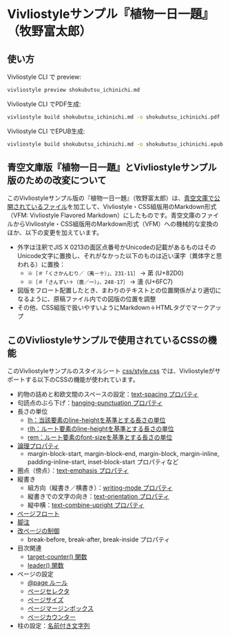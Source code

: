 # Vivliostyleサンプル『植物一日一題』（牧野富太郎）

## 使い方

Vivliostyle CLI で preview:

```sh
vivliostyle preview shokubutsu_ichinichi.md
```

Vivliostyle CLI でPDF生成:

```sh
vivliostyle build shokubutsu_ichinichi.md -o shokubutsu_ichinichi.pdf
```

Vivliostyle CLI でEPUB生成:

```sh
vivliostyle build shokubutsu_ichinichi.md -o shokubutsu_ichinichi.epub
```

## 青空文庫版『植物一日一題』とVivliostyleサンプル版のための改変について

このVivliostyleサンプル版の『植物一日一題』（牧野富太郎）は、[青空文庫で公開されているファイル](https://www.aozora.gr.jp/cards/001266/card46820.html)を加工して、Vivliostyle・CSS組版用のMarkdown形式（VFM: Vivliostyle Flavored Markdown）にしたものです。青空文庫のファイルからVivliostyle・CSS組版用のMarkdown形式（VFM）への機械的な変換のほか、以下の変更を加えています。

- 外字は注釈でJIS X 0213の面区点番号かUnicodeの記載があるものはそのUnicode文字に置換し、それがなかった以下のものは近い漢字（異体字と思われる）に置換：
  - `※［＃「くさかんむり／（夷－十）」、231-11］` → 苐 (U+82D0)
  - `※［＃「さんずい＋（嗇／一）」、248-17］` → 濇 (U+6FC7)
- 図版をフロート配置したとき、まわりのテキストとの位置関係がより適切になるように、原稿ファイル内での図版の位置を調整
- その他、CSS組版で扱いやすいようにMarkdown＋HTMLタグでマークアップ

## このVivliostyleサンプルで使用されているCSSの機能

このVivliostyleサンプルのスタイルシート [css/style.css](css/style.css) では、Vivliostyleがサポートする以下のCSSの機能が使われています。

- 約物の詰めと和欧文間のスペースの設定：[text-spacing プロパティ](https://drafts.csswg.org/css-text-4/#text-spacing-property)
- 句読点のぶら下げ：[hanging-punctuation プロパティ](https://drafts.csswg.org/css-text-4/#hanging-punctuation-property)
- 長さの単位
  - [lh：当該要素のline-heightを基準とする長さの単位](https://drafts.csswg.org/css-values-4/#lh)
  - [rlh：ルート要素のline-heightを基準とする長さの単位](https://drafts.csswg.org/css-values-4/#rlh)
  - [rem：ルート要素のfont-sizeを基準とする長さの単位](https://drafts.csswg.org/css-values-4/#rem)
- [論理プロパティ](https://drafts.csswg.org/css-logical-1/)
  - margin-block-start, margin-block-end, margin-block, margin-inline, padding-inline-start, inset-block-start プロパティなど
- 圏点（傍点）：[text-emphasis プロパティ](https://drafts.csswg.org/css-text-decor-3/#text-emphasis-property)
- 縦書き
  - 組方向（縦書き／横書き）：[writing-mode プロパティ](https://drafts.csswg.org/css-writing-modes-3/#block-flow)
  - 縦書きでの文字の向き：[text-orientation プロパティ](https://drafts.csswg.org/css-writing-modes-3/#text-orientation)
  - 縦中横：[text-combine-upright プロパティ](https://drafts.csswg.org/css-writing-modes-3/#text-combine-upright)
- [ページフロート](https://drafts.csswg.org/css-page-floats/)
- [脚注](https://drafts.csswg.org/css-gcpm-3/#footnotes)
- [改ページの制御](https://drafts.csswg.org/css-break/#breaking-controls)
  - break-before, break-after, break-inside プロパティ
- 目次関連
  - [target-counter() 関数](https://drafts.csswg.org/css-content-3/#target-counter)
  - [leader() 関数](https://drafts.csswg.org/css-content-3/#leader-function)
- ページの設定
  - [@page ルール](https://drafts.csswg.org/css-page-3/#at-page-rule)
  - [ページセレクタ](https://drafts.csswg.org/css-page-3/#at-page-rule)
  - [ページサイズ](https://drafts.csswg.org/css-page-3/#page-size-prop)
  - [ページマージンボックス](https://drafts.csswg.org/css-page-3/#margin-boxes)
  - [ページカウンター](https://drafts.csswg.org/css-page-3/#page-based-counters)
- 柱の設定：[名前付き文字列](https://drafts.csswg.org/css-gcpm-3/#named-strings)
